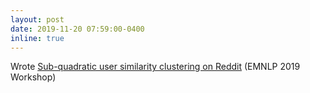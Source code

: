 ```yaml
---
layout: post
date: 2019-11-20 07:59:00-0400
inline: true
---
```


 Wrote [Sub-quadratic user similarity clustering on Reddit](https://aclanthology.org/2023.findings-emnlp.754/) (EMNLP 2019 Workshop)

